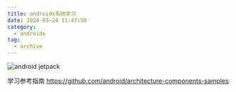 ```yaml
---
title: androidx系统学习
date: 2024-03-24 11:47:50
category:
  - androidx
tag:
  - archive
---
```

![android jetpack](https://upload-images.jianshu.io/upload_images/5526061-158f0ae6649eb19a.png?imageMogr2/auto-orient/strip%7CimageView2/2/w/1240)


学习参考指南
https://github.com/android/architecture-components-samples
